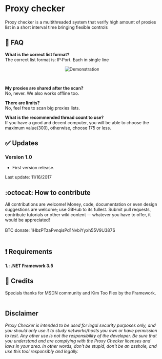 # Proxy checker
Proxy checker is a multithreaded system that verify high amount of proxies list in a short interval time bringing flexible controls<br>

## :trident: FAQ

**What is the correct list format?**<br>
The correct list format is: IP:Port. Each in single line
<p align="center">
  <img src="https://i.imgur.com/ui9Tv5J.png" title="Demonstration">
</p><br>

**My proxies are shared after the scan?**<br>
No, never. We also works offline too.

**There are limits?**<br>
No, feel free to scan big proxies lists.

**What is the recommended thread count to use?**<br>
If you have a good and decent computer, you will be able to choose the maximum value(300), otherwise, choose 175 or less.

## :white_check_mark: Updates
### Version 1.0<br>
- First version release.<br>

Last update: 11/16/2017

## :octocat: How to contribute
All contributions are welcome! Money, code, documentation or even design suggestions are welcome; use GitHub to its fullest. Submit pull requests, contribute tutorials or other wiki content -- whatever you have to offer, it would be appreciated!<br><br>
BTC donate: 1HbzPTzaPvnqisPd1NvbiYyxh55V9U387S<br><br>

## :heavy_exclamation_mark: Requirements
**1.: .NET Framework 3.5**<br>

## :scroll: Credits
Specials thanks for MSDN community and Kim Too Flex by the Framework.
<br>
<br>
## Disclaimer
*Proxy Checker is intended to be used for legal security purposes only, and you should only use it to study networks/hosts you own or have permission to test. Any other use is not the responsibility of the developer. Be sure that you understand and are complying with the Proxy Checker licenses and laws in your area. In other words, don't be stupid, don't be an asshole, and use this tool responsibly and legally.*
